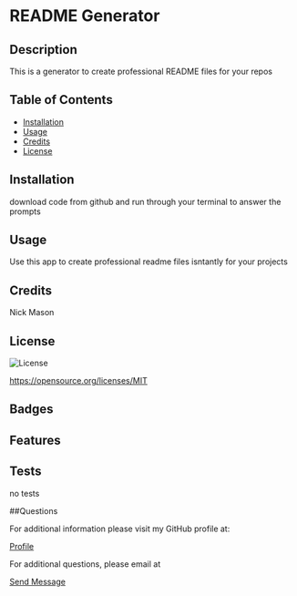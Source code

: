 
  # README Generator

## Description
This is a generator to create professional README files for your repos

## Table of Contents 

- [Installation](#installation)
- [Usage](#usage)
- [Credits](#credits)
- [License](#license)

## Installation
download code from github and run through your terminal to answer the prompts


## Usage
Use this app to create professional readme files isntantly for your projects

## Credits
Nick Mason



## License
![License](https://img.shields.io/badge/License-MIT-yellow.svg)

https://opensource.org/licenses/MIT



## Badges


## Features


## Tests
no tests

##Questions

For additional information please visit my  GitHub profile at:
  <p><a href="https://www.Github.com/Nickmason01">Profile</a></P>
  For additional questions, please email at 
  <p><a href="mailto: nickmason372@yahoo.com">Send Message</a></p>


